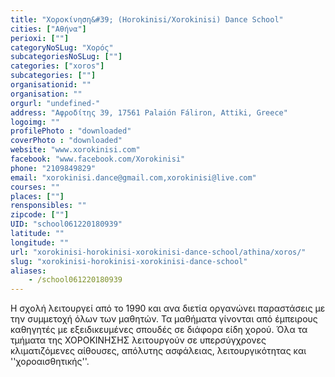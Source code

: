 ```yaml
---
title: "Xοροκίνηση&#39; (Horokinisi/Xorokinisi) Dance School"
cities: ["Αθήνα"]
perioxi: [""]
categoryNoSLug: "Χορός"
subcategoriesNoSLug: [""]
categories: ["xoros"]
subcategories: [""]
organisationid: ""
organisation: ""
orgurl: "undefined-"
address: "Αφροδίτης 39, 17561 Palaión Fáliron, Attiki, Greece"
logoimg: ""
profilePhoto : "downloaded"
coverPhoto : "downloaded"
website: "www.xorokinisi.com"
facebook: "www.facebook.com/Xorokinisi"
phone: "2109849829"
email: "xorokinisi.dance@gmail.com,xorokinisi@live.com"
courses: ""
places: [""]
rensponsibles: ""
zipcode: [""]
UID: "school061220180939"
latitude: ""
longitude: ""
url: "xorokinisi-horokinisi-xorokinisi-dance-school/athina/xoros/"
slug: "xorokinisi-horokinisi-xorokinisi-dance-school"
aliases:
    - /school061220180939
---
```





Η σχολή λειτουργεί από το 1990 και ανα διετία οργανώνει παραστάσεις με την συμμετοχή όλων των μαθητών. Τα μαθήματα γίνονται από έμπειρους καθηγητές με εξειδικευμένες σπουδές σε διάφορα είδη χορού. Όλα τα τμήματα της ΧΟΡΟΚΙΝΗΣΗΣ λειτουργούν σε υπερσύγχρονες κλιματιζόμενες αίθουσες, απόλυτης ασφάλειας, λειτουργικότητας και &#39;&#39;χοροαισθητικής&#39;&#39;.